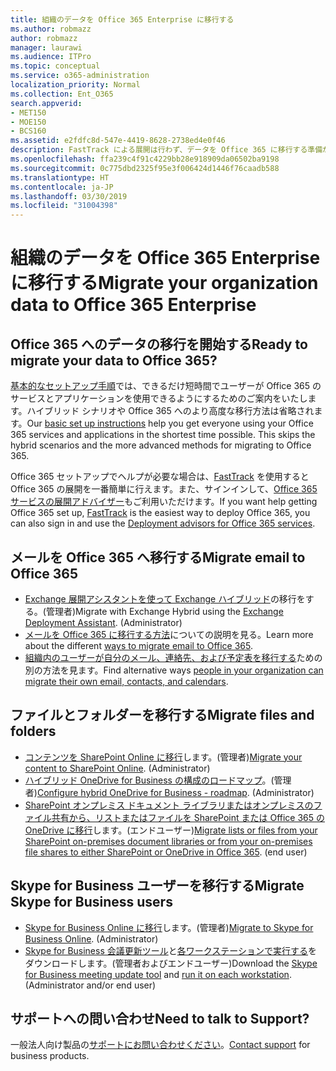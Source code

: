 ```yaml
---
title: 組織のデータを Office 365 Enterprise に移行する
ms.author: robmazz
author: robmazz
manager: laurawi
ms.audience: ITPro
ms.topic: conceptual
ms.service: o365-administration
localization_priority: Normal
ms.collection: Ent_O365
search.appverid:
- MET150
- MOE150
- BCS160
ms.assetid: e2fdfc8d-547e-4419-8628-2738ed4e0f46
description: FastTrack による展開は行わず、データを Office 365 に移行する準備が整った場合は、こちらの案内に沿って移行を開始してください。
ms.openlocfilehash: ffa239c4f91c4229bb28e918909da06502ba9198
ms.sourcegitcommit: 0c775dbd2325f95e3f006424d1446f76caadb588
ms.translationtype: HT
ms.contentlocale: ja-JP
ms.lasthandoff: 03/30/2019
ms.locfileid: "31004398"
---
```

# <a name="migrate-your-organization-data-to-office-365-enterprise"></a><span data-ttu-id="73daf-103">組織のデータを Office 365 Enterprise に移行する</span><span class="sxs-lookup"><span data-stu-id="73daf-103">Migrate your organization data to Office 365 Enterprise</span></span>

## <a name="ready-to-migrate-your-data-to-office-365"></a><span data-ttu-id="73daf-104">Office 365 へのデータの移行を開始する</span><span class="sxs-lookup"><span data-stu-id="73daf-104">Ready to migrate your data to Office 365?</span></span>

<span data-ttu-id="73daf-p101">[基本的なセットアップ手順](https://support.office.com/article/Set-up-Office-365-for-business-6a3a29a0-e616-4713-99d1-15eda62d04fa)では、できるだけ短時間でユーザーが Office 365 のサービスとアプリケーションを使用できるようにするためのご案内をいたします。ハイブリッド シナリオや Office 365 へのより高度な移行方法は省略されます。</span><span class="sxs-lookup"><span data-stu-id="73daf-p101">Our [basic set up instructions](https://support.office.com/article/Set-up-Office-365-for-business-6a3a29a0-e616-4713-99d1-15eda62d04fa) help you get everyone using your Office 365 services and applications in the shortest time possible. This skips the hybrid scenarios and the more advanced methods for migrating to Office 365.</span></span> 
  
<span data-ttu-id="73daf-107">Office 365 セットアップでヘルプが必要な場合は、[FastTrack](https://fasttrack.microsoft.com/office) を使用すると Office 365 の展開を一番簡単に行えます。また、サインインして、[Office 365 サービスの展開アドバイザー](deployment-advisors-for-office-365.md)もご利用いただけます。</span><span class="sxs-lookup"><span data-stu-id="73daf-107">If you want help getting Office 365 set up, [FastTrack](https://fasttrack.microsoft.com/office) is the easiest way to deploy Office 365, you can also sign in and use the [Deployment advisors for Office 365 services](deployment-advisors-for-office-365.md).</span></span>

## <a name="migrate-email-to-office-365"></a><span data-ttu-id="73daf-108">メールを Office 365 へ移行する</span><span class="sxs-lookup"><span data-stu-id="73daf-108">Migrate email to Office 365</span></span>
- <span data-ttu-id="73daf-p102">[Exchange 展開アシスタントを使って Exchange ハイブリッド](https://technet.microsoft.com/exdeploy2013)の移行をする。(管理者)</span><span class="sxs-lookup"><span data-stu-id="73daf-p102">Migrate with Exchange Hybrid using the [Exchange Deployment Assistant](https://technet.microsoft.com/exdeploy2013). (Administrator)</span></span>
- <span data-ttu-id="73daf-111">[メールを Office 365 に移行する方法](https://support.office.com/article/Ways-to-migrate-multiple-email-accounts-to-Office-365-0a4913fe-60fb-498f-9155-a86516418842)についての説明を見る。</span><span class="sxs-lookup"><span data-stu-id="73daf-111">Learn more about the different [ways to migrate email to Office 365](https://support.office.com/article/Ways-to-migrate-multiple-email-accounts-to-Office-365-0a4913fe-60fb-498f-9155-a86516418842).</span></span>
- <span data-ttu-id="73daf-112">[組織内のユーザーが自分のメール、連絡先、および予定表を移行する](https://support.office.com/article/Migrate-email-and-contacts-to-Office-365-for-business-a3e3bddb-582e-4133-8670-e61b9f58627e)ための別の方法を見ます。</span><span class="sxs-lookup"><span data-stu-id="73daf-112">Find alternative ways [people in your organization can migrate their own email, contacts, and calendars](https://support.office.com/article/Migrate-email-and-contacts-to-Office-365-for-business-a3e3bddb-582e-4133-8670-e61b9f58627e).</span></span>

## <a name="migrate-files-and-folders"></a><span data-ttu-id="73daf-113">ファイルとフォルダーを移行する</span><span class="sxs-lookup"><span data-stu-id="73daf-113">Migrate files and folders</span></span>
- <span data-ttu-id="73daf-p103">[コンテンツを SharePoint Online に移行](https://support.office.com/article/d8c6ce52-f8a2-4661-97f7-45e49351bdb9)します。(管理者)</span><span class="sxs-lookup"><span data-stu-id="73daf-p103">[Migrate your content to SharePoint Online](https://support.office.com/article/d8c6ce52-f8a2-4661-97f7-45e49351bdb9). (Administrator)</span></span>
- <span data-ttu-id="73daf-p104">[ハイブリッド OneDrive for Business の構成のロードマップ](https://docs.microsoft.com/SharePoint/hybrid/configure-hybrid-onedrive-for-businessroadmap)。(管理者)</span><span class="sxs-lookup"><span data-stu-id="73daf-p104">[Configure hybrid OneDrive for Business - roadmap](https://docs.microsoft.com/SharePoint/hybrid/configure-hybrid-onedrive-for-businessroadmap). (Administrator)</span></span>
- <span data-ttu-id="73daf-p105">[SharePoint オンプレミス ドキュメント ライブラリまたはオンプレミスのファイル共有から、リストまたはファイルを SharePoint または Office 365 の OneDrive に移行](https://docs.microsoft.com/sharepointmigration/introducing-the-sharepoint-migration-tool)します。(エンドユーザー)</span><span class="sxs-lookup"><span data-stu-id="73daf-p105">[Migrate lists or files from your SharePoint on-premises document libraries or from your on-premises file shares to either SharePoint or OneDrive in Office 365](https://docs.microsoft.com/sharepointmigration/introducing-the-sharepoint-migration-tool). (end user)</span></span>

## <a name="migrate-skype-for-business-users"></a><span data-ttu-id="73daf-120">Skype for Business ユーザーを移行する</span><span class="sxs-lookup"><span data-stu-id="73daf-120">Migrate Skype for Business users</span></span>
- <span data-ttu-id="73daf-p106">[Skype for Business Online に移行](https://technet.microsoft.com/library/jj204969.aspx)します。(管理者)</span><span class="sxs-lookup"><span data-stu-id="73daf-p106">[Migrate to Skype for Business Online](https://technet.microsoft.com/library/jj204969.aspx). (Administrator)</span></span>
- <span data-ttu-id="73daf-p107">[Skype for Business 会議更新ツール](https://www.microsoft.com/en-us/download/details.aspx?id=51659)と[各ワークステーションで実行する](https://support.office.com/article/Meeting-Update-Tool-for-Skype-for-Business-and-Lync-2b525fe6-ed0f-4331-b533-c31546fcf4d4)をダウンロードします。(管理者およびエンドユーザー)</span><span class="sxs-lookup"><span data-stu-id="73daf-p107">Download the [Skype for Business meeting update tool](https://www.microsoft.com/en-us/download/details.aspx?id=51659) and [run it on each workstation](https://support.office.com/article/Meeting-Update-Tool-for-Skype-for-Business-and-Lync-2b525fe6-ed0f-4331-b533-c31546fcf4d4). (Administrator and/or end user)</span></span>
  
## <a name="need-to-talk-to-support"></a><span data-ttu-id="73daf-125">サポートへの問い合わせ</span><span class="sxs-lookup"><span data-stu-id="73daf-125">Need to talk to Support?</span></span>
<span data-ttu-id="73daf-126">一般法人向け製品の[サポートにお問い合わせください](https://support.office.com/article/32a17ca7-6fa0-4870-8a8d-e25ba4ccfd4b)。</span><span class="sxs-lookup"><span data-stu-id="73daf-126">[Contact support](https://support.office.com/article/32a17ca7-6fa0-4870-8a8d-e25ba4ccfd4b) for business products.</span></span>